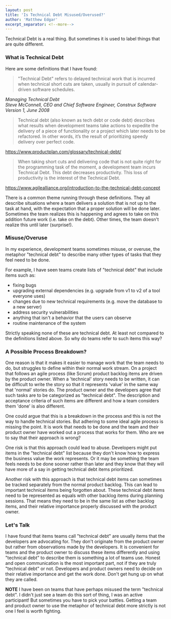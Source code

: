 ```yaml
---
layout: post
title: 'Is Technical Debt Misused/Overused?'
author: 'Matthew Edgar'
excerpt_separator: <!--more-->
---
```


Technical Debt is a real thing. But sometimes it is used to label things that are quite different. 

<!--more-->

### What is Technical Debt

Here are some definitions that I have found:

> "Technical Debt" refers to delayed technical work that is incurred when technical short cuts are taken, usually in pursuit of calendar-driven software schedules.

_Managing Technical Debt_  
_Steve McConnell, CEO and Chief Software Engineer, Construx Software_  
_Version 1, June 2008_  

> Technical debt (also known as tech debt or code debt) describes what results when development teams take actions to expedite the delivery of a piece of functionality or a project which later needs to be refactored. In other words, it’s the result of prioritizing speedy delivery over perfect code.

https://www.productplan.com/glossary/technical-debt/


> When taking short cuts and delivering code that is not quite right for the programming task of the moment, a development team incurs Technical Debt. This debt decreases productivity. This loss of productivity is the interest of the Technical Debt.

https://www.agilealliance.org/introduction-to-the-technical-debt-concept

There is a common theme running through these definitions. They all describe situations where a team delivers a solution that is not up to the task at hand, with the expectation that a proper solution will be done later. Sometimes the team realizes this is happening and agrees to take on this addition future work (i.e. take on the debt). Other times, the team doesn't realize this until later (surprise!).

### Misuse/Overuse

In my experience, development teams sometimes misuse, or overuse, the metaphor "technical debt" to describe many other types of tasks that they feel need to be done.

For example, I have seen teams create lists of "technical debt" that include items such as:

- fixing bugs
- upgrading external dependencies (e.g. upgrade from v1 to v2 of a tool everyone uses)
- changes due to new technical requirements (e.g. move the database to a new server)
- address security vulnerabilities
- anything that isn't a behavior that the users can observe
- routine maintenance of the system

Strictly speaking none of these are technical debt. At least not compared to the definitions listed above. So why do teams refer to such items this way?

### A Possible Process Breakdown?

One reason is that it makes it easier to manage work that the team needs to do, but struggles to define within their normal work stream. On a project that follows an agile process (like Scrum) product backlog items are driven by the product owner. When a 'technical' story needs to be written, it can be difficult to write the story so that it represents 'value' in the same way that 'normal' stories do. The product owner and the developers agree that such tasks are to be categorized as "technical debt". The description and acceptance criteria of such items are different and how a team considers them 'done' is also different.

One could argue that this is a breakdown in the process and this is not the way to handle technical stories. But adhering to some ideal agile process is missing the point. It is work that needs to be done and the team and their product owner have worked out a process that works for them. Who are we to say that their approach is wrong?

One risk is that this approach could lead to abuse. Developers might put items in the "technical debt" list because they don't know how to express the business value the work represents. Or it may be something the team feels needs to be done sooner rather than later and they know that they will have more of a say in getting technical debt items prioritized. 

Another risk with this approach is that technical debt items can sometimes be tracked separately from the normal product backlog. This can lead to important technical items being forgotten about. These technical debt items need to be represented as equals with other backlog items during planning sessions. That means they need to be in the same list as other backlog items, and their relative importance properly discussed with the product owner.

### Let's Talk

I have found that items teams call "technical debt" are usually items that the developers are advocating for. They don't originate from the product owner but rather from observations made by the developers. It is convenient for teams and the product owner to discuss these items differently and using "technical debt" to describe them is something a lot of teams use. Honest and open communication is the most important part, not if they are truly "technical debt" or not. Developers and product owners need to decide on their relative importance and get the work done. Don't get hung up on what they are called.

**NOTE** I have been on teams that have perhaps misused the term "technical debt". I didn't just see a team do this sort of thing, I was an active participant! But sometimes you have to pick your battles. Getting a team and product owner to use the metaphor of technical debt more strictly is not one I feel is worth fighting. 

